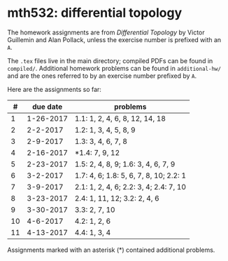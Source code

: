 # mth532: differential topology

The homework assignments are from *Differential Topology* by Victor Guillemin
and Alan Pollack, unless the exercise number is prefixed with an `A`.

The `.tex` files live in the main directory; compiled PDFs can be found in
`compiled/`. Additional homework problems can be found in `additional-hw/` and
are the ones referred to by an exercise number prefixed by `A`.

Here are the assignments so far:

| # | due date  | problems                               |
|---|-----------|----------------------------------------|
| 1 | 1-26-2017 | 1.1: 1, 2, 4, 6, 8, 12, 14, 18         |
| 2 | 2-2-2017  | 1.2: 1, 3, 4, 5, 8, 9                  |
| 3 | 2-9-2017  | 1.3: 3, 4, 6, 7, 8                     |
| 4 | 2-16-2017 |*1.4: 7, 9, 12                          |
| 5 | 2-23-2017 | 1.5: 2, 4, 8, 9; 1.6: 3, 4, 6, 7, 9    |
| 6 | 3-2-2017  | 1.7: 4, 6; 1.8: 5, 6, 7, 8, 10; 2.2: 1 |
| 7 | 3-9-2017  | 2.1: 1, 2, 4, 6; 2.2: 3, 4; 2.4: 7, 10 |
| 8 | 3-23-2017 | 2.4: 1, 11, 12; 3.2: 2, 4, 6           |
| 9 | 3-30-2017 | 3.3: 2, 7, 10                          |
|10 | 4-6-2017  | 4.2: 1, 2, 6                           |
|11 | 4-13-2017 | 4.4: 1, 3, 4                           |

Assignments marked with an asterisk (\*) contained additional problems.
